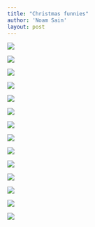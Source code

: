 ```yaml
---
title: "Christmas funnies"
author: 'Noam Sain'
layout: post
---
```


![](/assets/2018/2018-12-image001.jpg)

![](/assets/2018/2018-12-image002.jpg)

![](/assets/2018/2018-12-image003.jpg)

![](/assets/2018/2018-12-image004.jpg)

![](/assets/2018/2018-12-image005.jpg)

![](/assets/2018/2018-12-image007.jpg)

![](/assets/2018/2018-12-image008.jpg)

![](/assets/2018/2018-12-image009.jpg)

![](/assets/2018/2018-12-image010.jpg)

![](/assets/2018/2018-12-image011.png)

![](/assets/2018/2018-12-image014.jpg)

![](/assets/2018/2018-12-image015.jpg)

![](/assets/2018/2018-12-image016.png)

![](/assets/2018/2018-12-image017.jpg)
